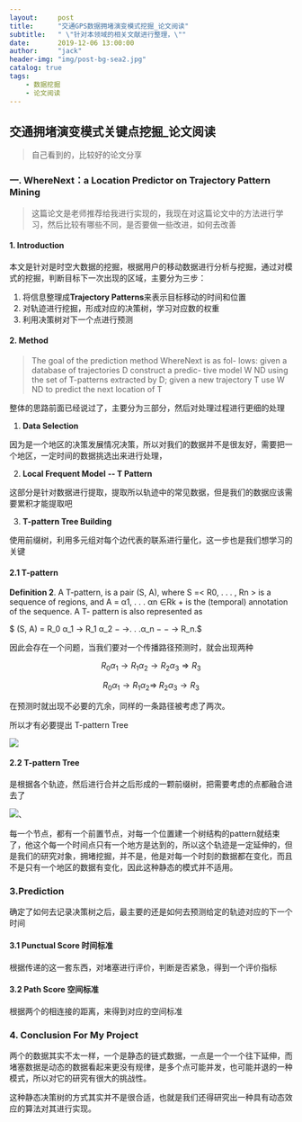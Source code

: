 ```yaml
---
layout:     post
title:      "交通GPS数据拥堵演变模式挖掘_论文阅读"
subtitle:   " \"针对本领域的相关文献进行整理，\""
date:       2019-12-06 13:00:00
author:     "jack"
header-img: "img/post-bg-sea2.jpg"
catalog: true
tags:
    - 数据挖掘
    - 论文阅读
---
```


## 交通拥堵演变模式关键点挖掘_论文阅读

> 自己看到的，比较好的论文分享

### 一. WhereNext：a Location Predictor on Trajectory Pattern Mining

>这篇论文是老师推荐给我进行实现的，我现在对这篇论文中的方法进行学习，然后比较有哪些不同，是否要做一些改进，如何去改善

#### 1. Introduction

本文是针对是时空大数据的挖掘，根据用户的移动数据进行分析与挖掘，通过对模式的挖掘，判断目标下一次出现的区域，主要分为三步：

1. 将信息整理成**Trajectory Patterns**来表示目标移动的时间和位置
2. 对轨迹进行挖掘，形成对应的决策树，学习对应数的权重
3. 利用决策树对下一个点进行预测

#### 2. Method

> The goal of the prediction method WhereNext is as fol- lows: given a database of trajectories D construct a predic- tive model W ND using the set of T-patterns extracted by D; given a new trajectory T use W ND to predict the next location of T

整体的思路前面已经说过了，主要分为三部分，然后对处理过程进行更细的处理

1. **Data Selection**

因为是一个地区的决策发展情况决策，所以对我们的数据并不是很友好，需要把一个地区，一定时间的数据挑选出来进行处理，

2. **Local Frequent Model** **-- T Pattern**

这部分是针对数据进行提取，提取所以轨迹中的常见数据，但是我们的数据应该需要累积才能提取吧

3. **T-pattern Tree Building**

使用前缀树，利用多元组对每个边代表的联系进行量化，这一步也是我们想学习的关键

#### 2.1 T-pattern

**Definition 2**. A T-pattern, is a pair (S, A), where S =< R0, . . . , Rn > is a sequence of regions, and A = α1, . . . αn ∈Rk + is the (temporal) annotation of the sequence. A T- pattern is also represented as 

$ (S, A) = R_0 α_1 → R_1 α_2 − →. . .α_n − − → R_n.$

因此会存在一个问题，当我们要对一个传播路径预测时，就会出现两种

$$R_0 α_1 → R_1 α_2  → R_2α_3 ⇒  R_3  $$

$$R_0 α_1 → R_1α_2 ⇒ \; R_2 α_3 → R_3 $$

在预测时就出现不必要的亢余，同样的一条路径被考虑了两次。

所以才有必要提出 T-pattern Tree

![](https://tva1.sinaimg.cn/large/006tNbRwly1g9o88l5qw3j30ee08fgms.jpg)

#### 2.2 T-pattern Tree

是根据各个轨迹，然后进行合并之后形成的一颗前缀树，把需要考虑的点都融合进去了

![](https://tva1.sinaimg.cn/large/006tNbRwly1g9o6zt24o8j30i30c2t9y.jpg)、

每一个节点，都有一个前置节点，对每一个位置建一个树结构的pattern就结束了，他这个每一个时间点只有一个地方是达到的，所以这个轨迹是一定延伸的，但是我们的研究对象，拥堵挖掘，并不是，他是对每一个时刻的数据都在变化，而且不是只有一个地区的数据有变化，因此这种静态的模式并不适用。

### 3.Prediction

确定了如何去记录决策树之后，最主要的还是如何去预测给定的轨迹对应的下一个时间

#### 3.1 Punctual Score 时间标准

根据传递的这一套东西，对堵塞进行评价，判断是否紧急，得到一个评价指标

#### 3.2 Path Score 空间标准

根据两个的相连接的距离，来得到对应的空间标准

### 4. Conclusion For My Project

两个的数据其实不太一样，一个是静态的链式数据，一点是一个一个往下延伸，而堵塞数据是动态的数据看起来更没有规律，是多个点可能并发，也可能并退的一种模式，所以对它的研究有很大的挑战性。

这种静态决策树的方式其实并不是很合适，也就是我们还得研究出一种具有动态效应的算法对其进行实现。



